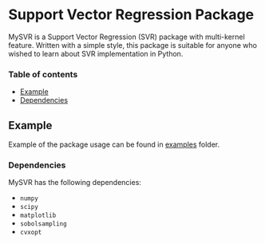 # Support Vector Regression Package
MySVR is a Support Vector Regression (SVR) package with multi-kernel feature. Written with a simple style, this package is suitable for anyone who wished to learn about SVR implementation in Python.
 
### Table of contents
- [Example](#example)
- [Dependencies](#dependencies)

## Example
Example of the package usage can be found in [examples](https://github.com/fazaghifari/MySVR/tree/master/svr/examples) folder.

### Dependencies

MySVR has the following dependencies:

* `numpy`
* `scipy`
* `matplotlib`
* `sobolsampling`
* `cvxopt`
